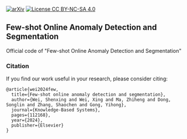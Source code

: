 [![arXiv](https://img.shields.io/badge/arXiv-2305.16404-b31b1b.svg)](https://arxiv.org/abs/2403.18201)
[![License CC BY-NC-SA 4.0](https://img.shields.io/badge/license-CC4.0-blue.svg)](https://creativecommons.org/licenses/by-nc-sa/4.0/legalcode)

## Few-shot Online Anomaly Detection and Segmentation
Official code of "Few-shot Online Anomaly Detection and Segmentation"

### Citation
If you find our work useful in your research, please consider citing:

``` shell script
@article{wei2024few,
  title={Few-shot online anomaly detection and segmentation},
  author={Wei, Shenxing and Wei, Xing and Ma, Zhiheng and Dong, Songlin and Zhang, Shaochen and Gong, Yihong},
  journal={Knowledge-Based Systems},
  pages={112168},
  year={2024},
  publisher={Elsevier}
}
```
